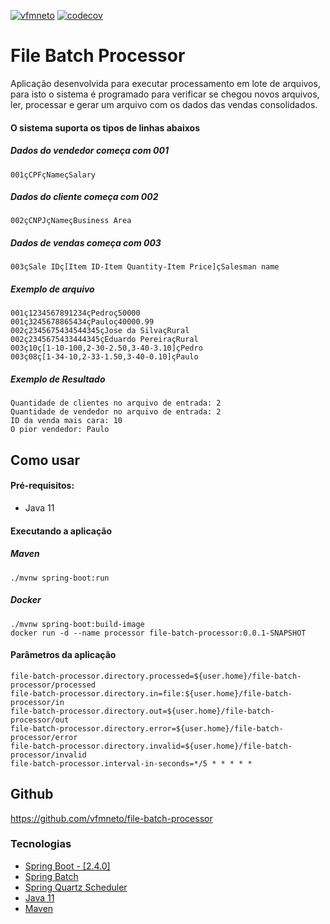[![vfmneto](https://circleci.com/gh/vfmneto/file-batch-processor.svg?style=shield)](https://github.com/vfmneto/file-batch-processor)
[![codecov](https://codecov.io/gh/vfmneto/file-batch-processor/branch/main/graph/badge.svg?token=OKVEKX9W19)](https://codecov.io/gh/vfmneto/file-batch-processor)
# File Batch Processor

Aplicação desenvolvida para executar processamento em lote de arquivos, para isto o sistema é programado para verificar se chegou novos arquivos, ler, processar e gerar um arquivo com os dados das vendas consolidados.

#### O sistema suporta os tipos de linhas abaixos

##### Dados do vendedor começa com 001
```
001çCPFçNameçSalary
```
##### Dados do cliente começa com 002
```
002çCNPJçNameçBusiness Area
```
##### Dados de vendas começa com 003
```
003çSale IDç[Item ID-Item Quantity-Item Price]çSalesman name
```
##### Exemplo de arquivo
```
001ç1234567891234çPedroç50000
001ç3245678865434çPauloç40000.99
002ç2345675434544345çJose da SilvaçRural
002ç2345675433444345çEduardo PereiraçRural
003ç10ç[1-10-100,2-30-2.50,3-40-3.10]çPedro
003ç08ç[1-34-10,2-33-1.50,3-40-0.10]çPaulo
```
##### Exemplo de Resultado
```
Quantidade de clientes no arquivo de entrada: 2
Quantidade de vendedor no arquivo de entrada: 2
ID da venda mais cara: 10
O pior vendedor: Paulo
```
## Como usar
#### Pré-requisitos:
* Java 11
#### Executando a aplicação

##### Maven
```
./mvnw spring-boot:run
```
##### Docker
```
./mvnw spring-boot:build-image
docker run -d --name processor file-batch-processor:0.0.1-SNAPSHOT
```
#### Parâmetros da aplicação
```
file-batch-processor.directory.processed=${user.home}/file-batch-processor/processed
file-batch-processor.directory.in=file:${user.home}/file-batch-processor/in
file-batch-processor.directory.out=${user.home}/file-batch-processor/out
file-batch-processor.directory.error=${user.home}/file-batch-processor/error
file-batch-processor.directory.invalid=${user.home}/file-batch-processor/invalid
file-batch-processor.interval-in-seconds=*/5 * * * * *
```

## Github
https://github.com/vfmneto/file-batch-processor

### Tecnologias
* [Spring Boot - [2.4.0]](https://docs.spring.io/spring-boot/docs/2.4.0/reference/htmlsingle/)
* [Spring Batch](https://docs.spring.io/spring-boot/docs/2.4.0/reference/htmlsingle/#howto-batch-applications)
* [Spring Quartz Scheduler](https://docs.spring.io/spring-boot/docs/2.4.0/reference/htmlsingle/#boot-features-quartz)
* [Java 11](https://docs.oracle.com/en/java/javase/11/)
* [Maven](https://maven.apache.org/)

